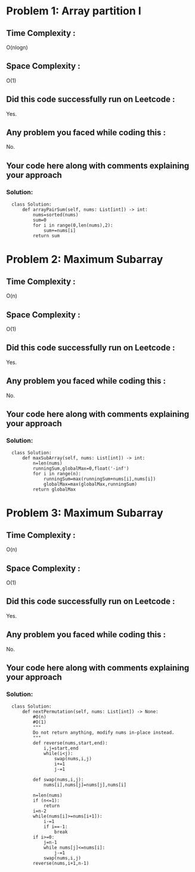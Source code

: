 # Problem 1: Array partition I
## Time Complexity :
O(nlogn)

## Space Complexity :
O(1)

## Did this code successfully run on Leetcode :
Yes.

## Any problem you faced while coding this :
No.

## Your code here along with comments explaining your approach
### Solution:
      class Solution:
          def arrayPairSum(self, nums: List[int]) -> int:
              nums=sorted(nums)
              sum=0
              for i in range(0,len(nums),2):
                  sum+=nums[i]
              return sum

# Problem 2: Maximum Subarray
## Time Complexity :
O(n)

## Space Complexity :
O(1)

## Did this code successfully run on Leetcode :
Yes.

## Any problem you faced while coding this :
No.

## Your code here along with comments explaining your approach
### Solution:
      class Solution:
          def maxSubArray(self, nums: List[int]) -> int:
              n=len(nums)
              runningSum,globalMax=0,float('-inf')
              for i in range(n):
                  runningSum=max(runningSum+nums[i],nums[i])
                  globalMax=max(globalMax,runningSum)
              return globalMax
              
# Problem 3: Maximum Subarray
## Time Complexity :
O(n)

## Space Complexity :
O(1)

## Did this code successfully run on Leetcode :
Yes.

## Any problem you faced while coding this :
No.

## Your code here along with comments explaining your approach
### Solution:
      class Solution:
          def nextPermutation(self, nums: List[int]) -> None:
              #O(n)
              #O(1)
              """
              Do not return anything, modify nums in-place instead.
              """
              def reverse(nums,start,end):
                  i,j=start,end
                  while(i<j):
                      swap(nums,i,j)
                      i+=1
                      j-=1

              def swap(nums,i,j):
                  nums[i],nums[j]=nums[j],nums[i]

              n=len(nums)
              if (n<=1):
                  return
              i=n-2
              while(nums[i]>=nums[i+1]):
                  i-=1
                  if i==-1:
                      break
              if i>=0:
                  j=n-1
                  while nums[j]<=nums[i]:
                      j-=1
                  swap(nums,i,j)
              reverse(nums,i+1,n-1)
